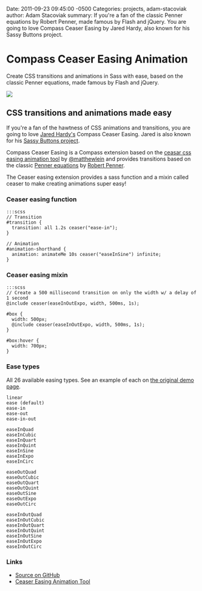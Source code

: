 Date: 2011-09-23 09:45:00 -0500
Categories: projects, adam-stacoviak
author: Adam Stacoviak
summary: If you're a fan of the classic Penner equations by Robert Penner, made famous by Flash and jQuery. You are going to love Compass Ceaser Easing by Jared Hardy, also known for his Sassy Buttons project.

# Compass Ceaser Easing Animation

Create CSS transitions and animations in Sass with ease, based on the classic Penner equations, made famous by Flash and jQuery.

<a href="https://github.com/jhardy/compass-ceaser-easing"><img src="/attachments/compass-ceaser.png" /></a>

## CSS transitions and animations made easy

If you're a fan of the hawtness of CSS animations and transitions, you are going to love [Jared Hardy's](http://twitter.com/#!/jaredhardy) Compass Ceaser Easing. Jared is also known for his [Sassy Buttons project](/projects/sassy-buttons).

Compass Ceaser Easing is a Compass extension based on the [ceasar css easing animation tool](http://matthewlein.com/ceaser/) by [@matthewlein](http://twitter.com/#!/matthewlein) and provides transitions based on the classic [Penner equations](http://robertpenner.com/easing/) by [Robert Penner](http://robertpenner.com/).

The Ceaser easing extension provides a sass function and a mixin called ceaser to make creating animations super easy!

### Ceaser easing function

    :::scss
    // Transition
    #transition {
      transition: all 1.2s ceaser("ease-in");
    }

    // Animation
    #animation-shorthand {
      animation: animateMe 10s ceaser("easeInSine") infinite;
    }

### Ceaser easing mixin

    :::scss
    // Create a 500 millisecond transition on only the width w/ a delay of 1 second
    @include ceaser(easeInOutExpo, width, 500ms, 1s);
    
    #box {
      width: 500px;
      @include ceaser(easeInOutExpo, width, 500ms, 1s);
    }

    #box:hover {
      width: 700px;
    }

### Ease types

All 26 available easing types. See an example of each on [the original demo page](http://matthewlein.com/ceaser/).

    linear
    ease (default)
    ease-in
    ease-out
    ease-in-out

    easeInQuad
    easeInCubic
    easeInQuart
    easeInQuint
    easeInSine
    easeInExpo
    easeInCirc

    easeOutQuad
    easeOutCubic
    easeOutQuart
    easeOutQuint
    easeOutSine
    easeOutExpo
    easeOutCirc

    easeInOutQuad
    easeInOutCubic
    easeInOutQuart
    easeInOutQuint
    easeInOutSine
    easeInOutExpo
    easeInOutCirc

### Links

* [Source on GitHub](https://github.com/jhardy/compass-ceaser-easing)
* [Ceaser Easing Animation Tool](http://matthewlein.com/ceaser/)